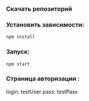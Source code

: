 ### Скачать репозиторий

### Установить зависимости:
```
npm install
```
### Запуск:
```
npm start
```

### Страница авторизации : 
login: testUser
pass: testPass

